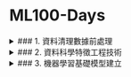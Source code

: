 # ML100-Days
<details>
<summary>### 1. 資料清理數據前處理</summary>
  #### Day_001 資料介紹與評估指標
  #### Day_002 EDA-1/讀取資料 EDA: Data summary
  #### Day_003 3-1如何新建一個 dataframe? 3-2 如何讀取其他資料? (非 csv 的資料)
  #### Day_004 EDA: 欄位的資料類型介紹及處理
  #### Day_005 EDA: 資料分佈
  #### Day_006 EDA: Outlier 及處理
  #### Day_007 常用的數值取代：中位數與分位數 連續數值標準化
  #### Day_008 DataFrame operation Data frame merge/常用的 DataFrame 操作
  #### Day_009 EDA: correlation/相關係數簡介
  #### Day_010 EDA from Correlation
  #### Day_011 EDA: 不同數值範圍間的特徵如何檢視/繪圖與樣式 Kernel Density Estimation
  #### Day_012 EDA: 把連續型變數離散化
  #### Day_013 把連續的變數離散化
  #### Day_014 Subplots
  #### Day_015 Heatmap & Grid-plot
  #### Day_016 模型初體驗 Logistic Regression
</details>

<details>
<summary>### 2. 資料科學特徵工程技術</summary>
  #### Day_017 特徵工程簡介
  #### Day_018 特徵類型
  #### Day_019 數值型特徵 - 補缺失值與標準化
  #### Day_020 數值型特徵 - 去除離群值
  #### Day_021 數值型特徵 - 去除偏態
  #### Day_022 類別型特徵 - 基礎處理
  #### Day_023 類別型特徵 - 均值編碼
  #### Day_024 類別型特徵 - 其他進階處理
  #### Day_025 時間型特徵
  #### Day_026 特徵組合 - 數值與數值組合
  #### Day_027 特徵組合 - 類別與數值組合
  #### Day_028 特徵選擇
  #### Day_029 特徵評估
  #### Day_030 分類型特徵優化 - 葉編碼
</details>

<details>
<summary>### 3. 機器學習基礎模型建立</summary>
  #### Day_031 機器學習概論
  #### Day_031 
  #### Day_031 
  #### Day_031 
  #### Day_031 
  #### Day_031 
  #### Day_031 
</details>
  
